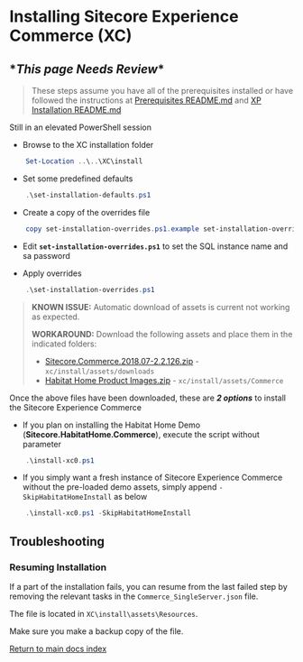 # Installing Sitecore Experience Commerce (XC)

## \*_This page Needs Review_\*

> These steps assume you have all of the prerequisites installed or have followed the instructions at [Prerequisites README.md](../prerequisites\index.md) and [XP Installation README.md](..\XP\index.md)

Still in an elevated PowerShell session

- Browse to the XC installation folder

```powershell
    Set-Location ..\..\XC\install
```

- Set some predefined defaults

```powershell
    .\set-installation-defaults.ps1
```

- Create a copy of the overrides file

```powershell
    copy set-installation-overrides.ps1.example set-installation-overrides.ps1
```

- Edit **`set-installation-overrides.ps1`** to set the SQL instance name and sa password

- Apply overrides

```powershell
    .\set-installation-overrides.ps1
```

> **KNOWN ISSUE:** Automatic download of assets is current not working as expected.
>
> **WORKAROUND:** Download the following assets and place them in the indicated folders:
>
> - [Sitecore.Commerce.2018.07-2.2.126.zip](https://dev.sitecore.net/~/media/F374366CA5C649C99B09D35D5EF1BFCE.ashx) - `xc/install/assets/downloads`
> - [Habitat Home Product Images.zip](https://sitecore.box.com/shared/static/bjvge68eqge87su5vg258366rve6bg5d.zip) - `xc/install/assets/Commerce`

Once the above files have been downloaded, these are **_2 options_** to install the Sitecore Experience Commerce

- If you plan on installing the Habitat Home Demo (**Sitecore.HabitatHome.Commerce**), execute the script without parameter

```powershell
    .\install-xc0.ps1
```

- If you simply want a fresh instance of Sitecore Experience Commerce without the pre-loaded demo assets, simply append `-SkipHabitatHomeInstall` as below

```powershell
    .\install-xc0.ps1 -SkipHabitatHomeInstall
```

## Troubleshooting

### Resuming Installation

If a part of the installation fails, you can resume from the last failed step by removing the relevant tasks in the `Commerce_SingleServer.json` file.

The file is located in `XC\install\assets\Resources`.

Make sure you make a backup copy of the file.

[Return to main docs index](../index.md)
